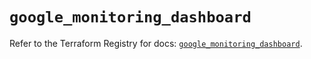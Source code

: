 # `google_monitoring_dashboard`

Refer to the Terraform Registry for docs: [`google_monitoring_dashboard`](https://registry.terraform.io/providers/hashicorp/google/6.33.0/docs/resources/monitoring_dashboard).
